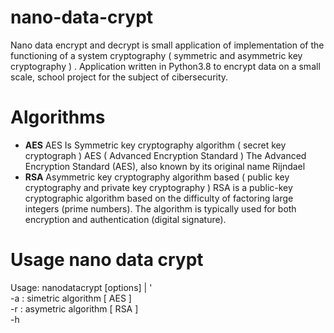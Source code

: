 # nano-data-crypt
Nano data encrypt and decrypt is small application of  implementation of the functioning of a  system cryptography ( symmetric and  asymmetric key cryptography ) . Application written in Python3.8 to  encrypt data on a small scale, school project for the subject of cibersecurity. 
# Algorithms
  - __AES__
    AES Is Symmetric key cryptography algorithm ( secret key cryptograph ) AES ( Advanced Encryption Standard )
    The Advanced Encryption Standard (AES), also known by its original name Rijndael
  - __RSA__
    Asymmetric key cryptography algorithm based ( public key cryptography and private key cryptography )
    RSA is a public-key cryptographic algorithm based on the difficulty of factoring large integers (prime numbers).
    The algorithm is typically used for both encryption and authentication (digital signature).
 # Usage nano data crypt
  Usage: nanodatacrypt [options] | <misc>' <br>
         -a <aes>: simetric algorithm  [ AES ]  <br>
         -r <rsa>: asymetric algorithm [ RSA ]  <br>
         -h <help>  <br>
